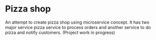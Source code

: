# Pizza shop 

An attempt to create pizza shop using microservice concept.  It has two major service pizza service to process orders and another service to do pizza and notify customers.
(Project work in progress)